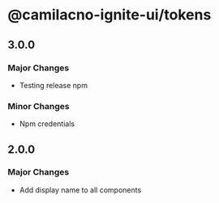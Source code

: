 # @camilacno-ignite-ui/tokens

## 3.0.0

### Major Changes

- Testing release npm

### Minor Changes

- Npm credentials

## 2.0.0

### Major Changes

- Add display name to all components
